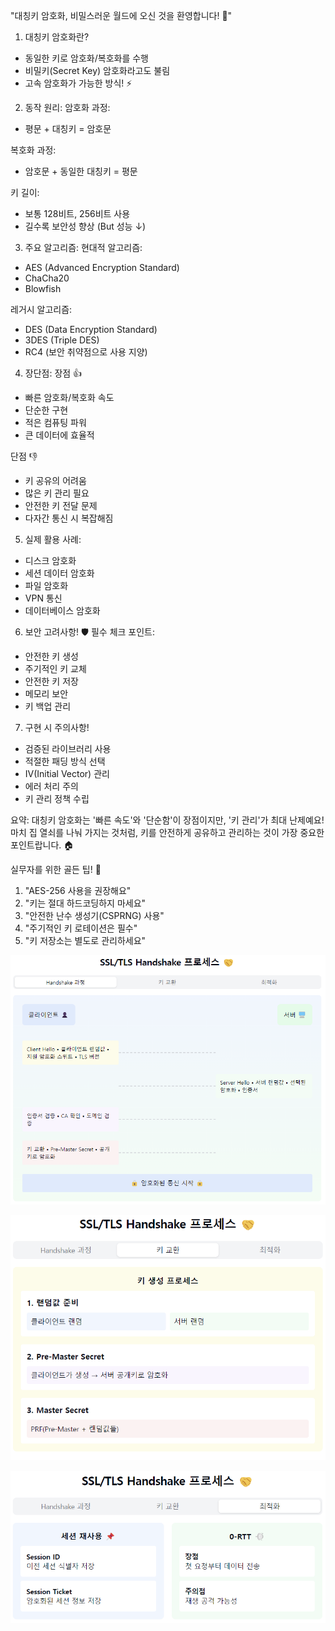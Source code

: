 "대칭키 암호화, 비밀스러운 월드에 오신 것을 환영합니다! 🔑"

1. 대칭키 암호화란?
- 동일한 키로 암호화/복호화를 수행
- 비밀키(Secret Key) 암호화라고도 불림
- 고속 암호화가 가능한 방식! ⚡

2. 동작 원리:
   암호화 과정:
- 평문 + 대칭키 = 암호문

복호화 과정:
- 암호문 + 동일한 대칭키 = 평문

키 길이:
- 보통 128비트, 256비트 사용
- 길수록 보안성 향상 (But 성능 ↓)

3. 주요 알고리즘:
   현대적 알고리즘:
- AES (Advanced Encryption Standard)
- ChaCha20
- Blowfish

레거시 알고리즘:
- DES (Data Encryption Standard)
- 3DES (Triple DES)
- RC4 (보안 취약점으로 사용 지양)

4. 장단점:
   장점 👍
- 빠른 암호화/복호화 속도
- 단순한 구현
- 적은 컴퓨팅 파워
- 큰 데이터에 효율적

단점 👎
- 키 공유의 어려움
- 많은 키 관리 필요
- 안전한 키 전달 문제
- 다자간 통신 시 복잡해짐

5. 실제 활용 사례:
- 디스크 암호화
- 세션 데이터 암호화
- 파일 암호화
- VPN 통신
- 데이터베이스 암호화

6. 보안 고려사항! 🛡️
   필수 체크 포인트:
- 안전한 키 생성
- 주기적인 키 교체
- 안전한 키 저장
- 메모리 보안
- 키 백업 관리

7. 구현 시 주의사항!
- 검증된 라이브러리 사용
- 적절한 패딩 방식 선택
- IV(Initial Vector) 관리
- 에러 처리 주의
- 키 관리 정책 수립

요약: 대칭키 암호화는 '빠른 속도'와 '단순함'이 장점이지만,
'키 관리'가 최대 난제예요! 마치 집 열쇠를 나눠 가지는 것처럼,
키를 안전하게 공유하고 관리하는 것이 가장 중요한 포인트랍니다. 🏠

실무자를 위한 골든 팁! 💎
1. "AES-256 사용을 권장해요"
2. "키는 절대 하드코딩하지 마세요"
3. "안전한 난수 생성기(CSPRNG) 사용"
4. "주기적인 키 로테이션은 필수"
5. "키 저장소는 별도로 관리하세요"

![img.png](암호화_핸드셰이크1.png)

![img_1.png](암호화_핸드셰이크2.png)

![img_2.png](암호화_핸드셰이크3.png)